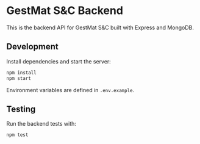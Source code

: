 # GestMat S&C Backend

This is the backend API for GestMat S&C built with Express and MongoDB.

## Development

Install dependencies and start the server:

```bash
npm install
npm start
```

Environment variables are defined in `.env.example`.

## Testing

Run the backend tests with:

```bash
npm test
```

